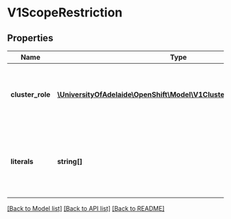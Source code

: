 # V1ScopeRestriction

## Properties
Name | Type | Description | Notes
------------ | ------------- | ------------- | -------------
**cluster_role** | [**\UniversityOfAdelaide\OpenShift\Model\V1ClusterRoleScopeRestriction**](V1ClusterRoleScopeRestriction.md) | ClusterRole describes a set of restrictions for cluster role scoping. | [optional] 
**literals** | **string[]** | ExactValues means the scope has to match a particular set of strings exactly | [optional] 

[[Back to Model list]](../README.md#documentation-for-models) [[Back to API list]](../README.md#documentation-for-api-endpoints) [[Back to README]](../README.md)


